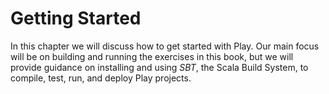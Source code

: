 # Getting Started

In this chapter we will discuss how to get started with Play.
Our main focus will be on building and running the exercises in this book,
but we will provide guidance on installing and using *SBT*,
the Scala Build System, to compile, test, run, and deploy Play projects.
